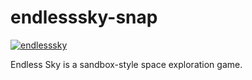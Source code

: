 # endlesssky-snap

[![endlesssky](https://snapcraft.io/endlesssky/badge.svg)](https://snapcraft.io/endlesssky)

Endless Sky is a sandbox-style space exploration game.
